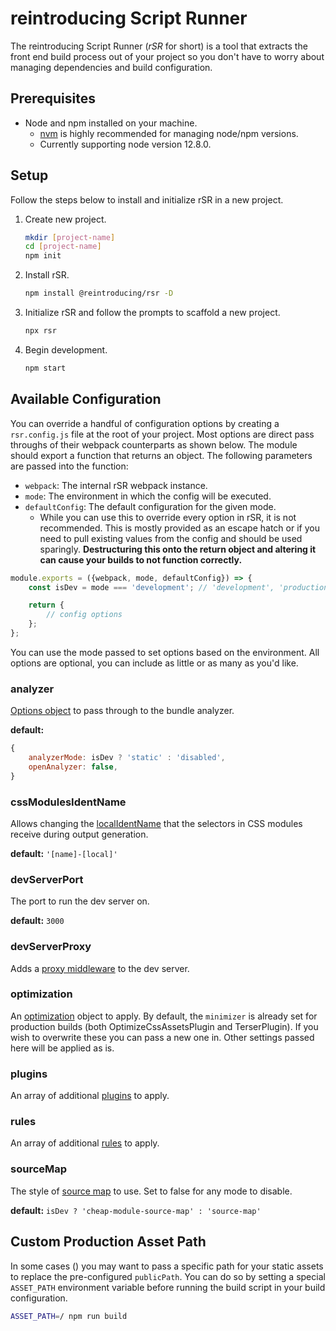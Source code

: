 # reintroducing Script Runner
The reintroducing Script Runner (*rSR* for short) is a tool that extracts the front end build process out of your project so you don't have to worry about managing dependencies and build configuration.

## Prerequisites
* Node and npm installed on your machine.
    * [nvm](https://github.com/nvm-sh/nvm) is highly recommended for managing node/npm versions.
    * Currently supporting node version 12.8.0.

## Setup
Follow the steps below to install and initialize rSR in a new project.

1. Create new project.
    ```bash
    mkdir [project-name]
    cd [project-name]
    npm init
    ```
1. Install rSR.
    ```bash
    npm install @reintroducing/rsr -D
    ```
1. Initialize rSR and follow the prompts to scaffold a new project.
    ```bash
    npx rsr
    ```
1. Begin development.
    ```bash
    npm start
    ```

## Available Configuration
You can override a handful of configuration options by creating a `rsr.config.js` file at the root of your project. Most options are direct pass throughs of their webpack counterparts as shown below. The module should export a function that returns an object. The following parameters are passed into the function:

* `webpack`: The internal rSR webpack instance.
* `mode`: The environment in which the config will be executed.
* `defaultConfig`: The default configuration for the given mode.
    * While you can use this to override every option in rSR, it is not recommended. This is mostly provided as an escape hatch or if you need to pull existing values from the config and should be used sparingly. **Destructuring this onto the return object and altering it can cause your builds to not function correctly.**

```js
module.exports = ({webpack, mode, defaultConfig}) => {
    const isDev = mode === 'development'; // 'development', 'production'

    return {
        // config options
    };
};
```

You can use the mode passed to set options based on the environment. All options are optional, you can include as little or as many as you'd like.

### analyzer
[Options object](https://github.com/webpack-contrib/webpack-bundle-analyzer#options-for-plugin) to pass through to the bundle analyzer.

**default:**
```js
{
    analyzerMode: isDev ? 'static' : 'disabled',
    openAnalyzer: false,
}
```

### cssModulesIdentName
Allows changing the [localIdentName](https://github.com/webpack-contrib/css-loader#localidentname) that the selectors in CSS modules receive during output generation.

**default:** `'[name]-[local]'`

### devServerPort
The port to run the dev server on.

**default:** `3000`

### devServerProxy
Adds a [proxy middleware](https://webpack.js.org/configuration/dev-server/#devserverproxy) to the dev server.

### optimization
An [optimization](https://webpack.js.org/configuration/optimization/) object to apply. By default, the `minimizer` is already set for production builds (both OptimizeCssAssetsPlugin and TerserPlugin). If you wish to overwrite these you can pass a new one in. Other settings passed here will be applied as is.

### plugins
An array of additional [plugins](https://webpack.js.org/configuration/plugins/#plugins) to apply.

### rules
An array of additional [rules](https://webpack.js.org/configuration/module/#modulerules) to apply.

### sourceMap
The style of [source map](https://webpack.js.org/configuration/devtool/#devtool) to use. Set to false for any mode to disable.

**default:** `isDev ? 'cheap-module-source-map' : 'source-map'`

## Custom Production Asset Path
In some cases () you may want to pass a specific path for your static assets to replace the pre-configured `publicPath`. You can do so by setting a special `ASSET_PATH` environment variable before running the build script in your build configuration.

```bash
ASSET_PATH=/ npm run build
```
